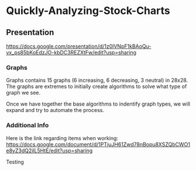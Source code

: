 # Quickly-Analyzing-Stock-Charts

## Presentation
https://docs.google.com/presentation/d/1z0lVNpF1kBAoQu-vx_ps85bKoEdzJO-kbDC3REZXtFw/edit?usp=sharing

### Graphs
Graphs contains 15 graphs (6 increasing, 6 decreasing, 3 neutral) in 28x28.
The graphs are extremes to initially create algorithms to solve what type of graph we see.

Once we have together the base algorithms to indentify graph types, we will expand and try to automate the process.


### Additional Info
Here is the link regarding items when working: 
https://docs.google.com/document/d/1PTjuJH61Zwd78nBopu8XSZQbCWO1e8yZ3dQ2ilL5HtE/edit?usp=sharing


Testing